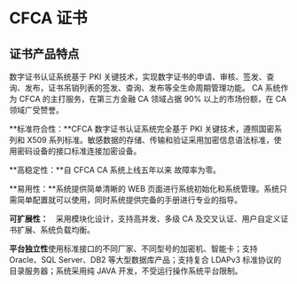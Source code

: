 

# CFCA 证书

## 证书产品特点

数字证书认证系统基于 PKI 关键技术，实现数字证书的申请、审核、签发、查询、发布，证书吊销列表的签发、查询、发布等全生命周期管理功能。
CA 系统作为 CFCA 的主打服务，在第三方金融 CA 领域占据 90% 以上的市场份额，在 CA 领域广受赞誉。

**标准符合性：**CFCA 数字证书认证系统完全基于 PKI 关键技术，遵照国密系列和 X509 系列标准。敏感数据的存储、传输和验证采用加密信息语法标准，使用密码设备的接口标准连接加密设备。

**高稳定性：**自 CFCA CA 系统上线五年以来 故障率为零。

**易用性：**系统提供简单清晰的 WEB 页面进行系统初始化和系统管理。系统只需简单配置就可以使用，同时系统提供完备的手册进行专业的指导。

**可扩展性：**　采用模块化设计，支持高并发、多级 CA 及交叉认证、用户自定义证书扩展、系统负载均衡。

**平台独立性**使用标准接口的不同厂家、不同型号的加密机、智能卡；支持 Oracle、SQL Server、DB2 等大型数据库产品；支持复合 LDAPv3 标准协议的目录服务器；系统采用纯 JAVA 开发，不受运行操作系统平台限制。


